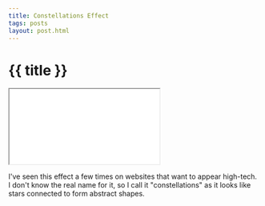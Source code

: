 ```yaml
---
title: Constellations Effect
tags: posts
layout: post.html
---
```

# {{ title }}

<iframe src="/demos/constellations/index.html"></iframe>

I've seen this effect a few times on websites that want to appear high-tech.
I don't know the real name for it, so I call it "constellations" as it looks
like stars connected to form abstract shapes.